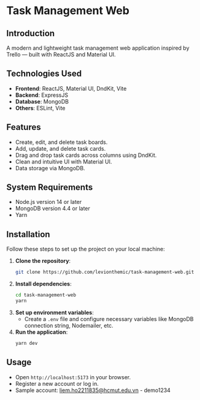 # Task Management Web

## Introduction
A modern and lightweight task management web application inspired by Trello — built with ReactJS and Material UI. 

## Technologies Used
- **Frontend**: ReactJS, Material UI, DndKit, Vite
- **Backend**: ExpressJS
- **Database**: MongoDB
- **Others**: ESLint, Vite

## Features
- Create, edit, and delete task boards.
- Add, update, and delete task cards.
- Drag and drop task cards across columns using DndKit.
- Clean and intuitive UI with Material UI.
- Data storage via MongoDB.

## System Requirements
- Node.js version 14 or later
- MongoDB version 4.4 or later
- Yarn

## Installation
Follow these steps to set up the project on your local machine:

1. **Clone the repository**:
   ```bash
   git clone https://github.com/levionthemic/task-management-web.git
   ```
2. **Install dependencies**:
   ```bash
   cd task-management-web
   yarn
   ```
3. **Set up environment variables**:
   - Create a `.env` file and configure necessary variables like MongoDB connection string, Nodemailer, etc.
4. **Run the application**:
   ```bash
   yarn dev
   ```

## Usage
- Open `http://localhost:5173` in your browser.
- Register a new account or log in.
- Sample account: liem.ho2211835@hcmut.edu.vn - demo1234
